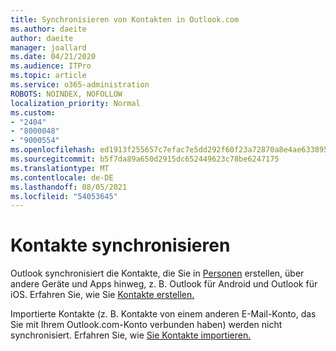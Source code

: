 ```yaml
---
title: Synchronisieren von Kontakten in Outlook.com
ms.author: daeite
author: daeite
manager: joallard
ms.date: 04/21/2020
ms.audience: ITPro
ms.topic: article
ms.service: o365-administration
ROBOTS: NOINDEX, NOFOLLOW
localization_priority: Normal
ms.custom:
- "2404"
- "8000048"
- "9000554"
ms.openlocfilehash: ed1913f255657c7efac7e5dd292f60f23a72870a8e4ae6338952e790416dd993
ms.sourcegitcommit: b5f7da89a650d2915dc652449623c78be6247175
ms.translationtype: MT
ms.contentlocale: de-DE
ms.lasthandoff: 08/05/2021
ms.locfileid: "54053645"
---
```

# <a name="sync-contacts"></a>Kontakte synchronisieren

Outlook synchronisiert die Kontakte, die Sie in [Personen](https://outlook.live.com/people/) erstellen, über andere Geräte und Apps hinweg, z. B. Outlook für Android und Outlook für iOS. Erfahren Sie, wie Sie [Kontakte erstellen.](https://support.office.com/article/5b909158-036e-4820-92f7-2a27f57b9f01)

Importierte Kontakte (z. B. Kontakte von einem anderen E-Mail-Konto, das Sie mit Ihrem Outlook.com-Konto verbunden haben) werden nicht synchronisiert. Erfahren Sie, wie [Sie Kontakte importieren.](https://support.office.com/article/285a3b55-8d93-4ac8-93df-43fffd13b2f1)